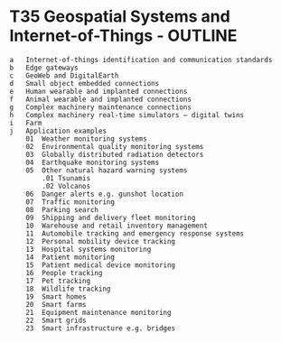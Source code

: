 # T35 Geospatial Systems and Internet-of-Things - OUTLINE
    a	Internet-of-things identification and communication standards
    b	Edge gateways
    c	GeoWeb and DigitalEarth
    d	Small object embedded connections
    e	Human wearable and implanted connections
    f	Animal wearable and implanted connections
    g	Complex machinery maintenance connections
    h	Complex machinery real-time simulators – digital twins
    i	Farm 
    j	Application examples
        01	Weather monitoring systems
        02	Environmental quality monitoring systems
        03	Globally distributed radiation detectors
        04	Earthquake monitoring systems
        05	Other natural hazard warning systems
            .01	Tsunamis
            .02	Volcanos
        06	Danger alerts e.g. gunshot location
        07	Traffic monitoring
        08	Parking search
        09	Shipping and delivery fleet monitoring
        10	Warehouse and retail inventory management
        11	Automobile tracking and emergency response systems
        12	Personal mobility device tracking
        13	Hospital systems monitoring
        14	Patient monitoring
        15	Patient medical device monitoring
        16	People tracking
        17	Pet tracking
        18	Wildlife tracking
        19	Smart homes
        20	Smart farms
        21	Equipment maintenance monitoring
        22	Smart grids
        23	Smart infrastructure e.g. bridges
